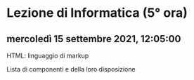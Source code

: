 # Lezione di Informatica (5° ora)

## mercoledì 15 settembre 2021, 12:05:00

HTML: linguaggio di markup

Lista di componenti e della loro disposizione


<!--stackedit_data:
eyJoaXN0b3J5IjpbOTM1MzA2Mjk5XX0=
-->